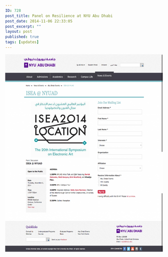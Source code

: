 ```yaml
---
ID: 728
post_title: Panel on Resilience at NYU Abu Dhabi
post_date: 2014-11-06 22:33:05
post_excerpt: ""
layout: post
published: true
tags: [updates]
---
```

<a href="/uploads/2015/03/ISEA-NYUAD-NYU-Abu-Dhabi.png"><img class="alignnone size-large wp-image-729" src="/uploads/2015/03/ISEA-NYUAD-NYU-Abu-Dhabi-1024x1013.png" alt="ISEA   NYUAD   NYU Abu Dhabi" width="640" height="633" /></a>
